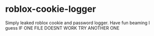# roblox-cookie-logger
Simply leaked roblox cookie and password logger. 
Have fun beaming I guess
IF ONE FILE DOESNT WORK TRY ANOTHER ONE
